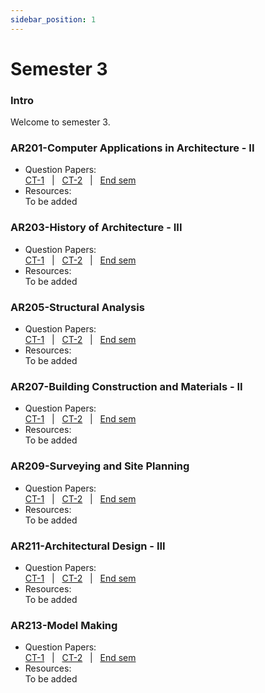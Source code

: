 ```yaml
---
sidebar_position: 1
---
```


# Semester 3

### Intro

Welcome to semester 3.

### AR201-Computer Applications in Architecture - II

- Question Papers:<br/>
  [CT-1](https://tecos-nit-trichy.github.io/painitte/blog#how-do-i-make-a-contribution-) &nbsp; | &nbsp;
  [CT-2](https://tecos-nit-trichy.github.io/painitte/blog#how-do-i-make-a-contribution-) &nbsp; | &nbsp;
  [End sem](https://tecos-nit-trichy.github.io/painitte/blog#how-do-i-make-a-contribution-)
- Resources:<br/>
  To be added

### AR203-History of Architecture - III

- Question Papers:<br/>
  [CT-1](https://tecos-nit-trichy.github.io/painitte/blog#how-do-i-make-a-contribution-) &nbsp; | &nbsp;
  [CT-2](https://tecos-nit-trichy.github.io/painitte/blog#how-do-i-make-a-contribution-) &nbsp; | &nbsp;
  [End sem](https://tecos-nit-trichy.github.io/painitte/blog#how-do-i-make-a-contribution-)
- Resources:<br/>
  To be added

### AR205-Structural Analysis

- Question Papers:<br/>
  [CT-1](https://tecos-nit-trichy.github.io/painitte/blog#how-do-i-make-a-contribution-) &nbsp; | &nbsp;
  [CT-2](https://tecos-nit-trichy.github.io/painitte/blog#how-do-i-make-a-contribution-) &nbsp; | &nbsp;
  [End sem](https://tecos-nit-trichy.github.io/painitte/blog#how-do-i-make-a-contribution-)
- Resources:<br/>
  To be added

### AR207-Building Construction and Materials - II

- Question Papers:<br/>
  [CT-1](https://tecos-nit-trichy.github.io/painitte/blog#how-do-i-make-a-contribution-) &nbsp; | &nbsp;
  [CT-2](https://tecos-nit-trichy.github.io/painitte/blog#how-do-i-make-a-contribution-) &nbsp; | &nbsp;
  [End sem](https://tecos-nit-trichy.github.io/painitte/blog#how-do-i-make-a-contribution-)
- Resources:<br/>
  To be added

### AR209-Surveying and Site Planning

- Question Papers:<br/>
  [CT-1](https://tecos-nit-trichy.github.io/painitte/blog#how-do-i-make-a-contribution-) &nbsp; | &nbsp;
  [CT-2](https://tecos-nit-trichy.github.io/painitte/blog#how-do-i-make-a-contribution-) &nbsp; | &nbsp;
  [End sem](https://tecos-nit-trichy.github.io/painitte/blog#how-do-i-make-a-contribution-)
- Resources:<br/>
  To be added

### AR211-Architectural Design - III

- Question Papers:<br/>
  [CT-1](https://tecos-nit-trichy.github.io/painitte/blog#how-do-i-make-a-contribution-) &nbsp; | &nbsp;
  [CT-2](https://tecos-nit-trichy.github.io/painitte/blog#how-do-i-make-a-contribution-) &nbsp; | &nbsp;
  [End sem](https://tecos-nit-trichy.github.io/painitte/blog#how-do-i-make-a-contribution-)
- Resources:<br/>
  To be added

### AR213-Model Making

- Question Papers:<br/>
  [CT-1](https://tecos-nit-trichy.github.io/painitte/blog#how-do-i-make-a-contribution-) &nbsp; | &nbsp;
  [CT-2](https://tecos-nit-trichy.github.io/painitte/blog#how-do-i-make-a-contribution-) &nbsp; | &nbsp;
  [End sem](https://tecos-nit-trichy.github.io/painitte/blog#how-do-i-make-a-contribution-)
- Resources:<br/>
  To be added
